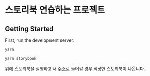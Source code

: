 # 스토리북 연습하는 프로젝트

## Getting Started

First, run the development server:

```bash
yarn

yarn storybook
```

위에 스토리북을 실행하고 서 [주소](http://localhost:6006)로 들어갈 경우 작성한 스토리북이 나옵니다.
